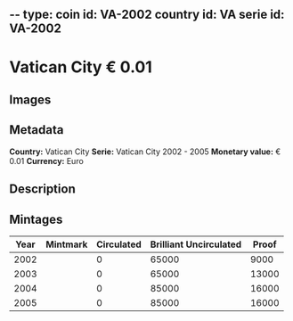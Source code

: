 --
type: coin
id: VA-2002
country id: VA
serie id: VA-2002
--

# Vatican City € 0.01

## Images


## Metadata

**Country:** Vatican City
**Serie:** Vatican City 2002 - 2005
**Monetary value:** € 0.01
**Currency:** Euro

## Description


## Mintages
| Year | Mintmark | Circulated | Brilliant Uncirculated | Proof |
| ---- | -------- | ---------- | ---------------------- | ----- |
| 2002 |  | 0| 65000 | 9000 |
| 2003 |  | 0| 65000 | 13000 |
| 2004 |  | 0| 85000 | 16000 |
| 2005 |  | 0| 85000 | 16000 |
